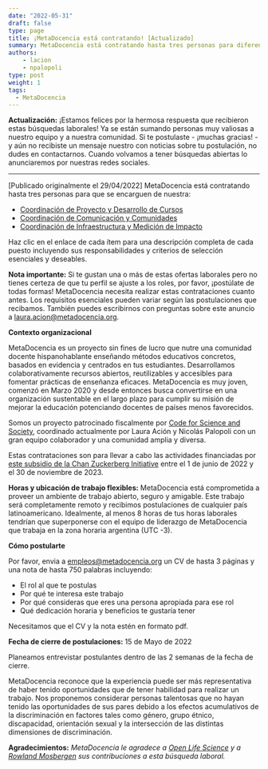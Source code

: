 ```yaml
---
date: "2022-05-31"
draft: false
type: page
title: ¡MetaDocencia está contratando! [Actualizado]
summary: MetaDocencia está contratando hasta tres personas para diferentes roles esenciales.
authors: 
    - lacion
    - npalopoli
type: post
weight: 1
tags: 
  - MetaDocencia
---
```


**Actualización:** ¡Estamos felices por la hermosa respuesta que recibieron estas búsquedas laborales! Ya se están sumando personas muy valiosas a nuestro equipo y a nuestra comunidad. Si te postulaste - ¡muchas gracias! - y aún no recibiste un mensaje nuestro con noticias sobre tu postulación, no dudes en contactarnos. Cuando volvamos a tener búsquedas abiertas lo anunciaremos por nuestras redes sociales. 

------

[Publicado originalmente el 29/04/2022] MetaDocencia está contratando hasta tres personas para que se encarguen de nuestra:

* [Coordinación de Proyecto y Desarrollo de Cursos](https://docs.google.com/document/d/1IN4tk7M7fvsXZiSdHfuXxlHkiqadd7od-I4Q9j639po/edit?usp=sharing)
* [Coordinación de Comunicación y Comunidades](https://docs.google.com/document/d/1zeAAiSdO-Y1-XH5MwsJGwpkJqxL8ljBO7GQx3TSio50/edit?usp=sharing)
* [Coordinación  de Infraestructura y Medición de Impacto](https://docs.google.com/document/d/1vkP5sG-eYCAKdzWqY5TFLevWdiWvrP3CC9y25EmNxTc/edit?usp=sharing)

Haz clic en el enlace de cada ítem para una descripción completa de cada puesto incluyendo sus responsabilidades y criterios de selección esenciales y deseables.

**Nota importante:** Si te gustan una o más de estas ofertas laborales pero no tienes certeza de que tu perfil se ajuste a los roles, por favor, ¡postúlate de todas formas! MetaDocencia necesita realizar estas contrataciones cuanto antes. Los requisitos esenciales pueden variar según las postulaciones que recibamos. También puedes escribirnos con preguntas sobre este anuncio a [laura.acion@metadocencia.org](mailto:laura.acion@metadocencia.org).

**Contexto organizacional**

MetaDocencia es un proyecto sin fines de lucro que nutre una comunidad docente hispanohablante enseñando métodos educativos concretos, basados en evidencia y centrados en tus estudiantes. Desarrollamos colaborativamente recursos abiertos, reutilizables y accesibles para fomentar prácticas de enseñanza eficaces. MetaDocencia es muy joven, comenzó en Marzo 2020 y desde entonces busca convertirse en una organización sustentable en el largo plazo para cumplir su misión de mejorar la educación potenciando docentes de países menos favorecidos.

Somos un proyecto patrocinado fiscalmente por [Code for Science and Society](https://codeforscience.org/), coordinado actualmente por Laura Ación y Nicolás Palopoli con un gran equipo colaborador y una comunidad amplia y diversa. 

Estas contrataciones son para llevar a cabo las actividades financiadas por [este subsidio de la Chan Zuckerberg Initiative](https://docs.google.com/document/d/1DLsx7m_q31ZC57XvyV4VqApRSC4lbKVDqmzp2uiNtrw/edit?usp=sharing) entre el 1 de junio de 2022 y el 30 de noviembre de 2023. 

**Horas y ubicación de trabajo flexibles:** MetaDocencia está comprometida a proveer un ambiente de trabajo abierto, seguro y amigable. Este trabajo será completamente remoto y recibimos postulaciones de cualquier país latinoamericano. Idealmente, al menos 8 horas de tus horas laborales tendrían que superponerse con el equipo de liderazgo de MetaDocencia que trabaja en la zona horaria argentina (UTC -3). 

**Cómo postularte**

Por favor, envia a empleos@metadocencia.org un CV de hasta 3 páginas y una nota de hasta 750 palabras incluyendo:

* El rol al que te postulas
* Por qué te interesa este trabajo
* Por qué consideras que eres una persona apropiada para ese rol
* Qué dedicación horaria y beneficios te gustaría tener

Necesitamos que el CV y la nota estén en formato pdf.

**Fecha de cierre de postulaciones:** 15 de Mayo de 2022

Planeamos entrevistar postulantes dentro de las 2 semanas de la fecha de cierre.

MetaDocencia reconoce que la experiencia puede ser más representativa de haber tenido oportunidades que de tener habilidad para realizar un trabajo. Nos proponemos considerar personas talentosas que no hayan tenido las oportunidades de sus pares debido a los efectos acumulativos de la discriminación en factores tales como género, grupo étnico, discapacidad, orientación sexual y la intersección de las distintas dimensiones de discriminación.

**Agradecimientos:** _MetaDocencia le agradece a [Open Life Science](https://openlifesci.org/) y a [Rowland Mosbergen](https://www.practicaldiversity.org/) sus contribuciones a esta búsqueda laboral._ 
